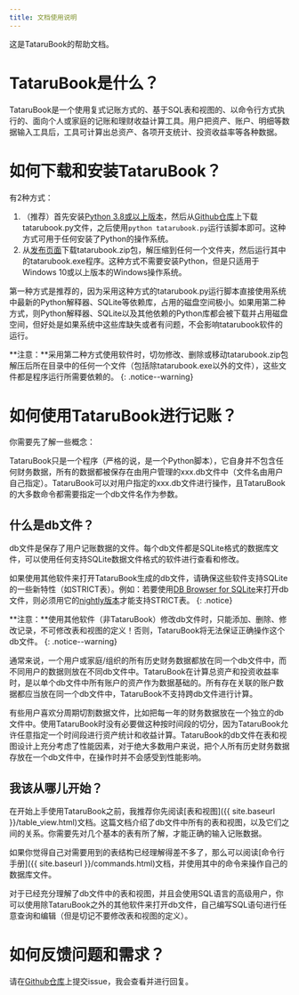 ```yaml
---
title: 文档使用说明
---
```

这是TataruBook的帮助文档。

# TataruBook是什么？

TataruBook是一个使用复式记账方式的、基于SQL表和视图的、以命令行方式执行的、面向个人或家庭的记账和理财收益计算工具。用户把资产、账户、明细等数据输入工具后，工具可计算出总资产、各项开支统计、投资收益率等各种数据。

# 如何下载和安装TataruBook？

有2种方式：

1. （推荐）首先安装[Python 3.8或以上版本](https://www.python.org/downloads/)，然后从[Github仓库](https://github.com/Goalsum/TataruBook)上下载tatarubook.py文件，之后使用`python tatarubook.py`运行该脚本即可。这种方式可用于任何安装了Python的操作系统。
1. 从[发布页面](https://github.com/Goalsum/TataruBook/releases)下载tatarubook.zip包，解压缩到任何一个文件夹，然后运行其中的tatarubook.exe程序。这种方式不需要安装Python，但是只适用于Windows 10或以上版本的Windows操作系统。

第一种方式是推荐的，因为采用这种方式的tatarubook.py运行脚本直接使用系统中最新的Python解释器、SQLite等依赖库，占用的磁盘空间极小。如果用第二种方式，则Python解释器、SQLite以及其他依赖的Python库都会被下载并占用磁盘空间，但好处是如果系统中这些库缺失或者有问题，不会影响tatarubook软件的运行。

**注意：**采用第二种方式使用软件时，切勿修改、删除或移动tatarubook.zip包解压后所在目录中的任何一个文件（包括除tatarubook.exe以外的文件），这些文件都是程序运行所需要依赖的。
{: .notice--warning}

# 如何使用TataruBook进行记账？

你需要先了解一些概念：

TataruBook只是一个程序（严格的说，是一个Python脚本），它自身并不包含任何财务数据，所有的数据都被保存在由用户管理的xxx.db文件中（文件名由用户自己指定）。TataruBook可以对用户指定的xxx.db文件进行操作，且TataruBook的大多数命令都需要指定一个db文件名作为参数。

## 什么是db文件？

db文件是保存了用户记账数据的文件。每个db文件都是SQLite格式的数据库文件，可以使用任何支持SQLite数据文件格式的软件进行查看和修改。

如果使用其他软件来打开TataruBook生成的db文件，请确保这些软件支持SQLite的一些新特性（如STRICT表）。例如：若要使用[DB Browser for SQLite](https://sqlitebrowser.org/)来打开db文件，则必须用它的[nightly版本](https://nightlies.sqlitebrowser.org/latest/)才能支持STRICT表。
{: .notice}

**注意：**使用其他软件（非TataruBook）修改db文件时，只能添加、删除、修改记录，不可修改表和视图的定义！否则，TataruBook将无法保证正确操作这个db文件。
{: .notice--warning}

通常来说，一个用户或家庭/组织的所有历史财务数据都放在同一个db文件中，而不同用户的数据则放在不同db文件中。TataruBook在计算总资产和投资收益率时，是以单个db文件中所有账户的资产作为数据基础的。所有存在关联的账户数据都应当放在同一个db文件中，TataruBook不支持跨db文件进行计算。

有些用户喜欢分周期切割数据文件，比如把每一年的财务数据放在一个独立的db文件中。使用TataruBook时没有必要做这种按时间段的切分，因为TataruBook允许任意指定一个时间段进行资产统计和收益计算。TataruBook的db文件在表和视图设计上充分考虑了性能因素，对于绝大多数用户来说，把个人所有历史财务数据存放在一个db文件中，在操作时并不会感受到性能影响。

## 我该从哪儿开始？

在开始上手使用TataruBook之前，我推荐你先阅读[表和视图]({{ site.baseurl }}/table_view.html)文档。这篇文档介绍了db文件中所有的表和视图，以及它们之间的关系。你需要先对几个基本的表有所了解，才能正确的输入记账数据。

如果你觉得自己对需要用到的表结构已经理解得差不多了，那么可以阅读[命令行手册]({{ site.baseurl }}/commands.html)文档，并使用其中的命令来操作自己的数据库文件。

对于已经充分理解了db文件中的表和视图，并且会使用SQL语言的高级用户，你可以使用除TataruBook之外的其他软件来打开db文件，自己编写SQL语句进行任意查询和编辑（但是切记不要修改表和视图的定义）。

# 如何反馈问题和需求？

请在[Github仓库](https://github.com/Goalsum/TataruBook)上提交issue，我会查看并进行回复。
